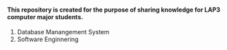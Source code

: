 #### This repository is created for the purpose of sharing knowledge for LAP3 computer major students.
1. Database Manangement System 
2. Software Enginnering

